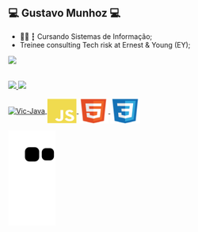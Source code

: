 <div>
 
## 💻 Gustavo Munhoz 💻 

<ul>
  <li> 👨‍💻 ┇ Cursando Sistemas de Informação;</li>
  <li> Treinee consulting Tech risk at Ernest & Young (EY);</li>
</ul>

 <a href="https://www.linkedin.com/in/gustavo-munhoz-b48a58207/"><img src="https://img.shields.io/badge/linkedin-0077B5.svg?style=for-the-badge&logo=linkedin&logoColor=white"></a>

 </div>

<div style="display: inline_block"><br>
  
<div>
  <a href="https://github.com/Gu-Munhoz">
  <img height="150em" src="https://github-readme-stats.vercel.app/api?username=Gu-Munhoz&show_icons=true&theme=&include_all_commits=true&count_private=true"/>
  <img height="150em" src="https://github-readme-stats.vercel.app/api/top-langs/?username=Gu-Munhoz&layout=compact&langs_count=16&theme="/>
  
<div style="display: inline_block"><br>

 <img align="center" alt="Vic-Java" height="50" width="60" src="https://cdn.jsdelivr.net/gh/devicons/devicon/icons/java/java-original.svg">
 <img align="center" alt="Vic-Js" height="50" width="60" src="https://raw.githubusercontent.com/devicons/devicon/master/icons/javascript/javascript-plain.svg">
 <img align="center" alt="Vic-HTML" height="50" width="60" src="https://raw.githubusercontent.com/devicons/devicon/master/icons/html5/html5-original.svg">
 <img align="center" alt="CSS" height="50" width="60" src="https://raw.githubusercontent.com/devicons/devicon/master/icons/css3/css3-original.svg">

</div>
   
  ![Snake animation](https://github.com/Gu-Munhoz/Gu-Munhoz/blob/output/github-contribution-grid-snake.svg)
